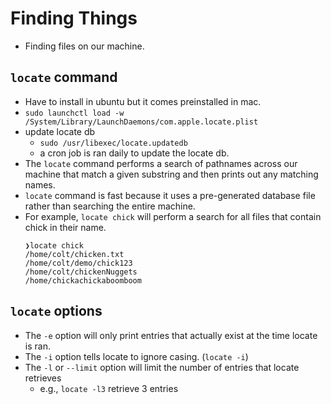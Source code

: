 # Finding Things

- Finding files on our machine.

## `locate` command

- Have to install in ubuntu but it comes preinstalled in mac.
- `sudo launchctl load -w /System/Library/LaunchDaemons/com.apple.locate.plist`
- update locate db
    - `sudo /usr/libexec/locate.updatedb`
    - a cron job is ran daily to update the locate db.
- The `locate` command performs a search of pathnames across our machine that match a given substring and then prints out any matching names.
- `locate` command is fast because it uses a pre-generated database file rather than searching the entire machine.
- For example, `locate chick` will perform a search for all files that contain chick in their name.
    ```
    ❯locate chick
    /home/colt/chicken.txt
    /home/colt/demo/chick123
    /home/colt/chickenNuggets
    /home/chickachickaboomboom
    ```

## `locate` options

- The `-e` option will only print entries that actually exist at the time locate is ran.
- The `-i` option tells locate to ignore casing. (`locate -i`)
- The `-l` or `--limit` option will limit the number of entries that locate retrieves
    - e.g., `locate -l3` retrieve 3 entries